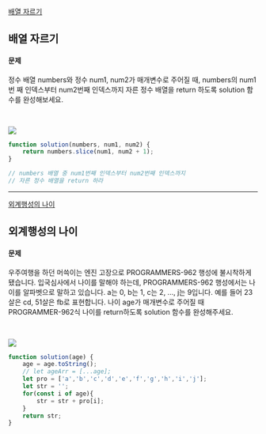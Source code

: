 [배열 자르기](https://school.programmers.co.kr/learn/courses/30/lessons/120833)

## 배열 자르기
#### 문제
정수 배열 numbers와 정수 num1, num2가 매개변수로 주어질 때, numbers의 num1번 째 인덱스부터 num2번째 인덱스까지 자른 정수 배열을 return 하도록 solution 함수를 완성해보세요.

<br/>

![](https://velog.velcdn.com/images/jkang4531/post/c6e16f98-d6e8-417b-a3c5-468812df101c/image.png)

```javascript
function solution(numbers, num1, num2) {
    return numbers.slice(num1, num2 + 1);
}

// numbers 배열 중 num1번째 인덱스부터 num2번째 인덱스까지
// 자른 정수 배열을 return 하라
```
---
[외계행성의 나이](https://school.programmers.co.kr/learn/courses/30/lessons/120834)

## 외계행성의 나이
#### 문제
우주여행을 하던 머쓱이는 엔진 고장으로 PROGRAMMERS-962 행성에 불시착하게 됐습니다. 입국심사에서 나이를 말해야 하는데, PROGRAMMERS-962 행성에서는 나이를 알파벳으로 말하고 있습니다. a는 0, b는 1, c는 2, ..., j는 9입니다. 예를 들어 23살은 cd, 51살은 fb로 표현합니다. 나이 age가 매개변수로 주어질 때 PROGRAMMER-962식 나이를 return하도록 solution 함수를 완성해주세요.

<br/>

![](https://velog.velcdn.com/images/jkang4531/post/1d04ad7d-3063-46d4-aa02-8bc01c302289/image.png)

```javascript
function solution(age) {
    age = age.toString();
    // let ageArr = [...age];
    let pro = ['a','b','c','d','e','f','g','h','i','j'];
    let str = '';
    for(const i of age){
        str = str + pro[i];
    }
    return str;
}
```
